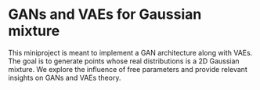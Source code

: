 # GANs and VAEs for Gaussian mixture

This miniproject is meant to implement a GAN architecture along with VAEs. The goal is to generate points whose real distributions is a 2D Gaussian mixture. We explore the influence of free parameters and provide relevant insights on GANs and VAEs theory.
